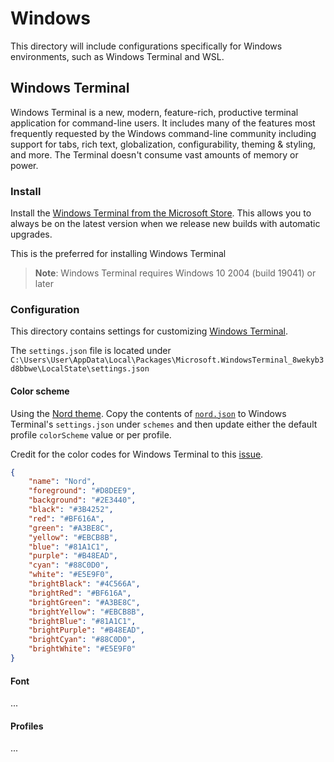 # Windows

This directory will include configurations specifically for Windows environments, such as Windows Terminal and WSL.

## Windows Terminal

Windows Terminal is a new, modern, feature-rich, productive terminal application for command-line users. It includes many of the features most frequently requested by the Windows command-line community including support for tabs, rich text, globalization, configurability, theming & styling, and more.
The Terminal doesn't consume vast amounts of memory or power.

### Install

Install the [Windows Terminal from the Microsoft Store](https://aka.ms/terminal).
This allows you to always be on the latest version when we release new builds
with automatic upgrades.

This is the preferred for installing Windows Terminal
> **Note**: Windows Terminal requires Windows 10 2004 (build 19041) or later


### Configuration

This directory contains settings for customizing [Windows Terminal](https://github.com/microsoft/terminal).

The `settings.json` file is located under `C:\Users\User\AppData\Local\Packages\Microsoft.WindowsTerminal_8wekyb3d8bbwe\LocalState\settings.json`

#### Color scheme
Using the [Nord theme](https://www.nordtheme.com/). Copy the contents of [`nord.json`](nord-theme.json) to Windows Terminal's `settings.json` under `schemes` and then update either the default profile `colorScheme` value or per profile.

Credit for the color codes for Windows Terminal to this [issue](https://github.com/arcticicestudio/nord/issues/123).

```json
{
    "name": "Nord",
    "foreground": "#D8DEE9",
    "background": "#2E3440",
    "black": "#3B4252",
    "red": "#BF616A",
    "green": "#A3BE8C",
    "yellow": "#EBCB8B",
    "blue": "#81A1C1",
    "purple": "#B48EAD",
    "cyan": "#88C0D0",
    "white": "#E5E9F0",
    "brightBlack": "#4C566A",
    "brightRed": "#BF616A",
    "brightGreen": "#A3BE8C",
    "brightYellow": "#EBCB8B",
    "brightBlue": "#81A1C1",
    "brightPurple": "#B48EAD",
    "brightCyan": "#88C0D0",
    "brightWhite": "#E5E9F0"
}
```
#### Font

...

#### Profiles

...